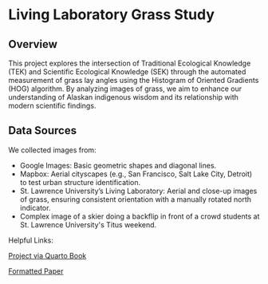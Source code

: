 # Living Laboratory Grass Study
## Overview
This project explores the intersection of Traditional Ecological Knowledge (TEK) and Scientific Ecological Knowledge (SEK) through the automated measurement of grass lay angles using the Histogram of Oriented Gradients (HOG) algorithm. By analyzing images of grass, we aim to enhance our understanding of Alaskan indigenous wisdom and its relationship with modern scientific findings.

## Data Sources
We collected images from:

* Google Images: Basic geometric shapes and diagonal lines.
* Mapbox: Aerial cityscapes (e.g., San Francisco, Salt Lake City, Detroit) to test urban structure identification.
* St. Lawrence University’s Living Laboratory: Aerial and close-up images of grass, ensuring consistent orientation with a manually rotated north indicator.
* Complex image of a skier doing a backflip in front of a crowd students at St. Lawrence University's Titus weekend.

Helpful Links:

[Project via Quarto Book](https://bennysun1.github.io/LivingLabsGrassStudy/)

[Formatted Paper](https://github.com/bennysun1/LivingLabsGrassStudy/blob/main/docs/living_labs_grass_study_formatted.pdf)